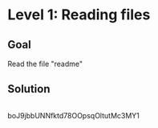 # Level 1: Reading files
## Goal
Read the file "readme"
## Solution
```cat readme
```
boJ9jbbUNNfktd78OOpsqOltutMc3MY1
